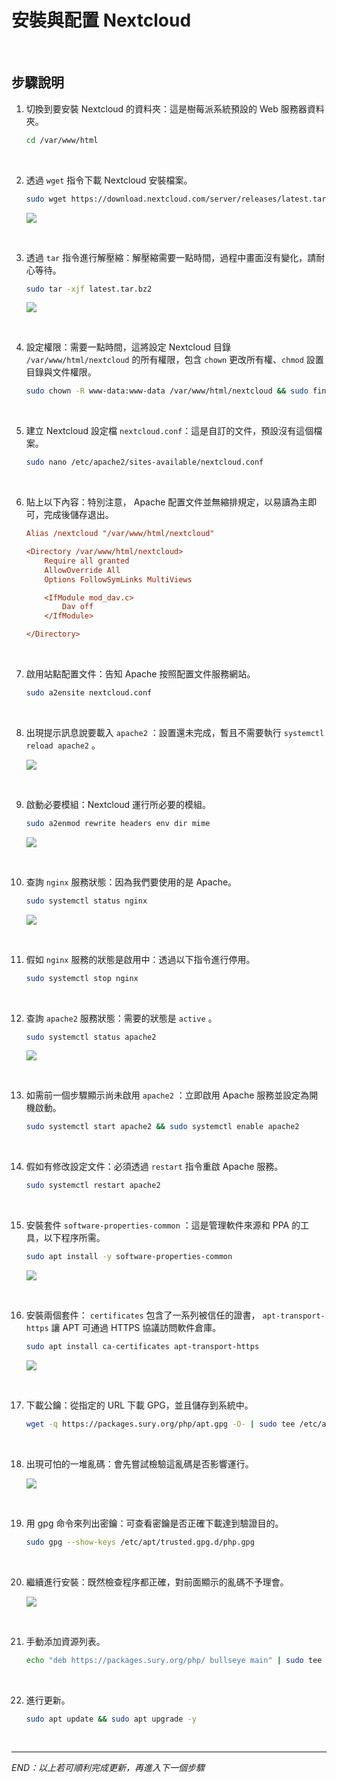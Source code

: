 # 安裝與配置 Nextcloud

<br>

## 步驟說明

1. 切換到要安裝 Nextcloud 的資料夾：這是樹莓派系統預設的 Web 服務器資料夾。

    ```bash
    cd /var/www/html
    ```

<br>

2. 透過 `wget` 指令下載 Nextcloud 安裝檔案。

    ```bash
    sudo wget https://download.nextcloud.com/server/releases/latest.tar.bz2
    ```

    ![](images/img_11.png)

<br>

3. 透過 `tar` 指令進行解壓縮：解壓縮需要一點時間，過程中畫面沒有變化，請耐心等待。
    
    ```bash
    sudo tar -xjf latest.tar.bz2
    ```

    ![](images/img_38.png)

<br>

4. 設定權限：需要一點時間，這將設定 Nextcloud 目錄 `/var/www/html/nextcloud` 的所有權限，包含 `chown` 更改所有權、`chmod` 設置目錄與文件權限。

    ```bash
    sudo chown -R www-data:www-data /var/www/html/nextcloud && sudo find /var/www/html/nextcloud/ -type d -exec chmod 750 {} \; && sudo find /var/www/html/nextcloud/ -type f -exec chmod 640 {} \;
    ```

<br>

5. 建立 Nextcloud 設定檔 `nextcloud.conf`：這是自訂的文件，預設沒有這個檔案。

    ```bash
    sudo nano /etc/apache2/sites-available/nextcloud.conf
    ```

<br>

6. 貼上以下內容：特別注意， Apache 配置文件並無縮排規定，以易讀為主即可，完成後儲存退出。

    ```ini
    Alias /nextcloud "/var/www/html/nextcloud"

    <Directory /var/www/html/nextcloud>
        Require all granted
        AllowOverride All
        Options FollowSymLinks MultiViews

        <IfModule mod_dav.c>
            Dav off
        </IfModule>

    </Directory>
    ```

<br>

7. 啟用站點配置文件：告知 Apache 按照配置文件服務網站。

    ```bash
    sudo a2ensite nextcloud.conf
    ```

<br>

8. 出現提示訊息說要載入 `apache2` ：設置還未完成，暫且不需要執行 `systemctl reload apache2` 。

    ![](images/img_12.png)

<br>

9. 啟動必要模組：Nextcloud 運行所必要的模組。

    ```bash
    sudo a2enmod rewrite headers env dir mime
    ```
    
    ![](images/img_13.png)

<br>

10. 查詢 `nginx` 服務狀態：因為我們要使用的是 Apache。

    ```bash
    sudo systemctl status nginx
    ```

    ![](images/img_14.png)

<br>

11. 假如 `nginx` 服務的狀態是啟用中：透過以下指令進行停用。

    ```bash
    sudo systemctl stop nginx
    ```

<br>

12. 查詢 `apache2` 服務狀態：需要的狀態是 `active` 。

    ```bash
    sudo systemctl status apache2
    ```

    ![](images/img_15.png)

<br>

13. 如需前一個步驟顯示尚未啟用 `apache2` ：立即啟用 Apache 服務並設定為開機啟動。

    ```bash
    sudo systemctl start apache2 && sudo systemctl enable apache2
    ```

<br>

14. 假如有修改設定文件：必須透過 `restart` 指令重啟 Apache 服務。

    ```bash
    sudo systemctl restart apache2
    ```

<br>

15. 安裝套件 `software-properties-common` ：這是管理軟件來源和 PPA 的工具，以下程序所需。

    ```bash
    sudo apt install -y software-properties-common
    ```

    ![](images/img_18.png)

<br>

16. 安裝兩個套件： `certificates` 包含了一系列被信任的證書， `apt-transport-https` 讓 APT 可通過 HTTPS 協議訪問軟件倉庫。

    ```bash
    sudo apt install ca-certificates apt-transport-https
    ```

    ![](images/img_25.png)

<br>

17. 下載公鑰：從指定的 URL 下載 GPG，並且儲存到系統中。

    ```bash
    wget -q https://packages.sury.org/php/apt.gpg -O- | sudo tee /etc/apt/trusted.gpg.d/php.gpg
    ```

<br>

18. 出現可怕的一堆亂碼：會先嘗試檢驗這亂碼是否影響運行。

    ![](images/img_26.png)

<br>

19. 用 gpg 命令來列出密鑰：可查看密鑰是否正確下載達到驗證目的。

    ```bash
    sudo gpg --show-keys /etc/apt/trusted.gpg.d/php.gpg
    ```

<br>

20. 繼續進行安裝：既然檢查程序都正確，對前面顯示的亂碼不予理會。

    ![](images/img_27.png)

<br>

21. 手動添加資源列表。

    ```bash
    echo "deb https://packages.sury.org/php/ bullseye main" | sudo tee /etc/apt/sources.list.d/php.list
    ```

<br>

22. 進行更新。

    ```bash
    sudo apt update && sudo apt upgrade -y
    ```

<br>

---

_END：以上若可順利完成更新，再進入下一個步驟_
